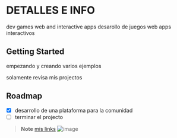 # DETALLES E INFO
dev games web and interactive apps 
desarollo de juegos web apps interactivos

## Getting Started

empezando y creando varios ejemplos


solamente revisa mis projectos

<!-- 
### Installation

run projects
clona

```sh
git clone <project>
cd <project>
```

Run

Run under scripts

```sh
run <environment>
```

testeos

```sh
test <environment>
```


## Built With

List things used to build the project

- [Example 1]() - One line of the description
- [Example 2]() - One line of the description

 -- -- -- -- -- -- -- -- -- -- -- -- -- -- -->

## Roadmap


- [x] desarrollo de una plataforma para la comunidad
- [ ] terminar el projecto

> **Note**
> [mis links](https://linktr.ee/melsern?ltsid=b2b4fa34-2a0e-421b-91d8-5d24131136b9)
> ![image](https://github.com/nglmercer/nglmercer/assets/128845117/af8591d6-3250-448b-9c37-97a873d5e02b)


<!-- -- -- -- -- -- -- -- -- -- -- -- -- --

## Community

Lista de deseos de la comunidad



## Contributing

contribuye si es que lo ves necesario
-- -->


